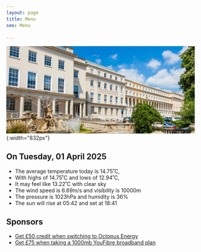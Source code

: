 ```yaml
---
layout: page
title: Menu
seo: Menu

---
```


![Logo](/images/logo.jpg){:width="832px"}

<!-- weather_marker starts -->
## On Tuesday, 01 April 2025

- The average temperature today is 14.75˚C,
- With highs of 14.75˚C and lows of 12.94˚C,
- It may feel like 13.22˚C with clear sky
- The wind speed is 6.69m/s and visibility is 10000m
- The pressure is 1023hPa and humidity is 36%
- The sun will rise at 05:42 and set at 18:41

<!-- weather_marker ends -->

## Sponsors

- [Get £50 credit when switching to Octopus Energy](https://bit.ly/3oD1nnS)
- [Get £75 when taking a 1000mb YouFibre broadband plan](https://aklam.io/91zWhU?)



